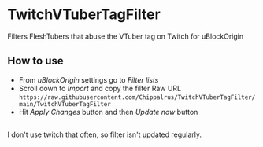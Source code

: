 # TwitchVTuberTagFilter
Filters FleshTubers that abuse the VTuber tag on Twitch for uBlockOrigin  
## How to use
- From *uBlockOrigin* settings go to *Filter lists*
- Scroll down to *Import* and copy the filter Raw URL ```https://raw.githubusercontent.com/Chippalrus/TwitchVTuberTagFilter/main/TwitchVTuberTagFilter```
- Hit *Apply Changes* button and then *Update now* button
## 
I don't use twitch that often, so filter isn't updated regularly.
